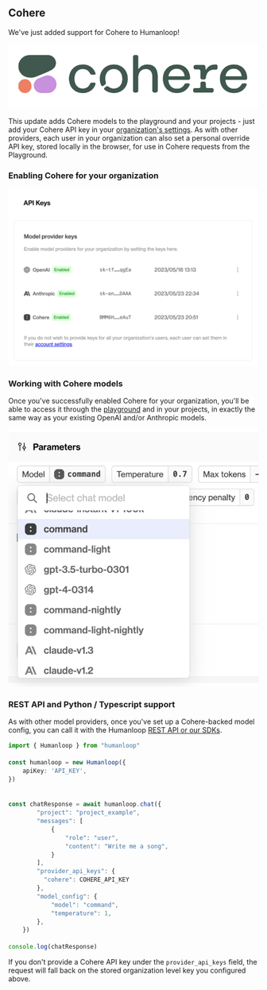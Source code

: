 ## Cohere

We've just added support for Cohere to Humanloop!

<img src="../../../assets/images/200aec1-Screenshot_2023-05-24_at_08.16.32.png" />


This update adds Cohere models to the playground and your projects - just add your Cohere API key in your [organization's settings](https://app.humanloop.com/account/api-keys).  As with other providers, each user in your organization can also set a personal override API key, stored locally in the browser, for use in Cohere requests from the Playground.

### Enabling Cohere for your organization

<img src="../../../assets/images/d831ba3-image.png" alt="Add your Cohere API key to your organization settings to start using Cohere models with Humanloop." />


### Working with Cohere models

Once you've successfully enabled Cohere for your organization, you'll be able to access it through the [playground](https://app.humanloop.com/playground) and in your projects, in exactly the same way as your existing OpenAI and/or Anthropic models.

<img src="../../../assets/images/0c55331-image.png" />


### REST API and Python / Typescript support

As with other model providers, once you've set up a Cohere-backed model config, you can call it with the Humanloop [REST API or our SDKs](/api-reference/introduction/sdks).

```typescript
import { Humanloop } from "humanloop"

const humanloop = new Humanloop({
    apiKey: 'API_KEY',
})


const chatResponse = await humanloop.chat({
        "project": "project_example",
        "messages": [
            {
                "role": "user",
                "content": "Write me a song",
            }
        ],
        "provider_api_keys": {
          "cohere": COHERE_API_KEY
        },
        "model_config": {
            "model": "command",
            "temperature": 1,
        },
    })

console.log(chatResponse)
```

If you don't provide a Cohere API key under the `provider_api_keys` field, the request will fall back on the stored organization level key you configured above.